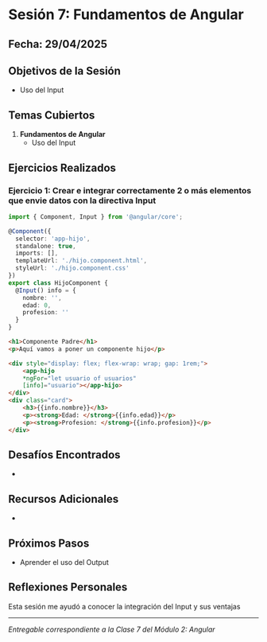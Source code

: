 # Sesión 7: Fundamentos de Angular

## Fecha: 29/04/2025

## Objetivos de la Sesión

- Uso del Input

## Temas Cubiertos

1. **Fundamentos de Angular**
   - Uso del Input

## Ejercicios Realizados

### Ejercicio 1: Crear e integrar correctamente 2 o más elementos que envie datos con la directiva Input

```typescript
import { Component, Input } from '@angular/core';

@Component({
  selector: 'app-hijo',
  standalone: true,
  imports: [],
  templateUrl: './hijo.component.html',
  styleUrl: './hijo.component.css'
})
export class HijoComponent {
  @Input() info = {
    nombre: '',
    edad: 0,
    profesion: ''
  }
}
```

```html
<h1>Componente Padre</h1>
<p>Aquí vamos a poner un componente hijo</p>

<div style="display: flex; flex-wrap: wrap; gap: 1rem;">
    <app-hijo
    *ngFor="let usuario of usuarios"
    [info]="usuario"></app-hijo>
</div>
<div class="card">
    <h3>{{info.nombre}}</h3>
    <p><strong>Edad: </strong>{{info.edad}}</p>
    <p><strong>Profesion: </strong>{{info.profesion}}</p>
</div>
```
## Desafíos Encontrados

-

## Recursos Adicionales

- 

## Próximos Pasos

- Aprender el uso del Output

## Reflexiones Personales

Esta sesión me ayudó a conocer la integración del Input y sus ventajas

---

*Entregable correspondiente a la Clase 7 del Módulo 2: Angular*